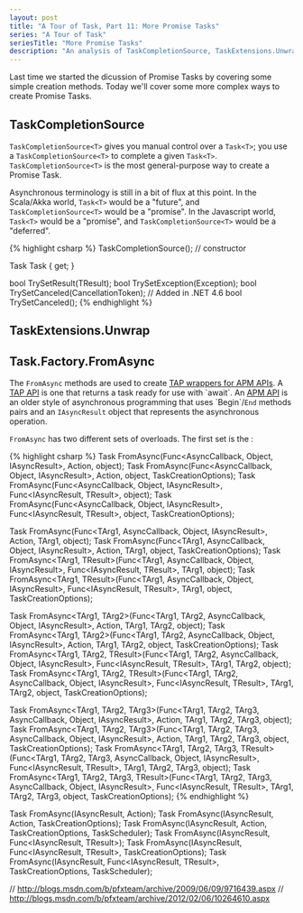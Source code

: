 ```yaml
---
layout: post
title: "A Tour of Task, Part 11: More Promise Tasks"
series: "A Tour of Task"
seriesTitle: "More Promise Tasks"
description: "An analysis of TaskCompletionSource, TaskExtensions.Unwrap, and Task.Factory.FromAsync; and discussion of whether they should be used for asynchronous and/or parallel code."
---
```


Last time we started the dicussion of Promise Tasks by covering some simple creation methods. Today we'll cover some more complex ways to create Promise Tasks.

## TaskCompletionSource

`TaskCompletionSource<T>` gives you manual control over a `Task<T>`; you use a `TaskCompletionSource<T>` to complete a given `Task<T>`. `TaskCompletionSource<T>` is the most general-purpose way to create a Promise Task.

<div class="alert alert-info" markdown="1">
<i class="fa fa-hand-o-right fa-2x pull-left"></i>

Asynchronous terminology is still in a bit of flux at this point. In the Scala/Akka world, `Task<T>` would be a "future", and `TaskCompletionSource<T>` would be a "promise". In the Javascript world, `Task<T>` would be a "promise", and `TaskCompletionSource<T>` would be a "deferred".
</div>

{% highlight csharp %}
TaskCompletionSource(); // constructor

Task<TResult> Task { get; }

bool TrySetResult(TResult);
bool TrySetException(Exception);
bool TrySetCanceled(CancellationToken); // Added in .NET 4.6
bool TrySetCanceled();
{% endhighlight %}



## TaskExtensions.Unwrap

## Task.Factory.FromAsync

The `FromAsync` methods are used to create [TAP wrappers for APM APIs](https://msdn.microsoft.com/en-us/library/hh873178%28v=vs.110%29.aspx#ApmToTap). A [TAP API](https://msdn.microsoft.com/en-us/library/hh873175(v=vs.110).aspx) is one that returns a task ready for use with `await`. An [APM API](https://msdn.microsoft.com/en-us/library/ms228963(v=vs.110).aspx) is an older style of asynchronous programming that uses `Begin`/`End` methods pairs and an `IAsyncResult` object that represents the asynchronous operation.

`FromAsync` has two different sets of overloads. The first set is the :

{% highlight csharp %}
Task FromAsync(Func<AsyncCallback, Object, IAsyncResult>, Action<IAsyncResult>,	object);
Task FromAsync(Func<AsyncCallback, Object, IAsyncResult>, Action<IAsyncResult>, object, TaskCreationOptions);
Task<TResult> FromAsync<TResult>(Func<AsyncCallback, Object, IAsyncResult>, Func<IAsyncResult, TResult>, object);
Task<TResult> FromAsync<TResult>(Func<AsyncCallback, Object, IAsyncResult>, Func<IAsyncResult, TResult>, object, TaskCreationOptions);

Task FromAsync<TArg1>(Func<TArg1, AsyncCallback, Object, IAsyncResult>, Action<IAsyncResult>, TArg1, object);
Task FromAsync<TArg1>(Func<TArg1, AsyncCallback, Object, IAsyncResult>, Action<IAsyncResult>, TArg1, object, TaskCreationOptions);
Task<TResult> FromAsync<TArg1, TResult>(Func<TArg1, AsyncCallback, Object, IAsyncResult>, Func<IAsyncResult, TResult>, TArg1, object);
Task<TResult> FromAsync<TArg1, TResult>(Func<TArg1, AsyncCallback, Object, IAsyncResult>, Func<IAsyncResult, TResult>, TArg1, object, TaskCreationOptions);

Task FromAsync<TArg1, TArg2>(Func<TArg1, TArg2, AsyncCallback, Object, IAsyncResult>, Action<IAsyncResult>, TArg1, TArg2, object);
Task FromAsync<TArg1, TArg2>(Func<TArg1, TArg2, AsyncCallback, Object, IAsyncResult>, Action<IAsyncResult>, TArg1, TArg2, object, TaskCreationOptions);
Task<TResult> FromAsync<TArg1, TArg2, TResult>(Func<TArg1, TArg2, AsyncCallback, Object, IAsyncResult>, Func<IAsyncResult, TResult>, TArg1, TArg2, object);
Task<TResult> FromAsync<TArg1, TArg2, TResult>(Func<TArg1, TArg2, AsyncCallback, Object, IAsyncResult>, Func<IAsyncResult, TResult>, TArg1, TArg2, object, TaskCreationOptions);

Task FromAsync<TArg1, TArg2, TArg3>(Func<TArg1, TArg2, TArg3, AsyncCallback, Object, IAsyncResult>, Action<IAsyncResult>, TArg1, TArg2, TArg3, object);
Task FromAsync<TArg1, TArg2, TArg3>(Func<TArg1, TArg2, TArg3, AsyncCallback, Object, IAsyncResult>, Action<IAsyncResult>, TArg1, TArg2, TArg3, object, TaskCreationOptions);
Task<TResult> FromAsync<TArg1, TArg2, TArg3, TResult>(Func<TArg1, TArg2, TArg3, AsyncCallback, Object, IAsyncResult>, Func<IAsyncResult, TResult>, TArg1, TArg2, TArg3, object);
Task<TResult> FromAsync<TArg1, TArg2, TArg3, TResult>(Func<TArg1, TArg2, TArg3, AsyncCallback, Object, IAsyncResult>, Func<IAsyncResult, TResult>, TArg1, TArg2, TArg3, object, TaskCreationOptions);
{% endhighlight %}

Task FromAsync(IAsyncResult, Action<IAsyncResult>);
Task FromAsync(IAsyncResult, Action<IAsyncResult>, TaskCreationOptions);
Task FromAsync(IAsyncResult, Action<IAsyncResult>, TaskCreationOptions, TaskScheduler);
Task<TResult> FromAsync<TResult>(IAsyncResult, Func<IAsyncResult, TResult>);
Task<TResult> FromAsync<TResult>(IAsyncResult, Func<IAsyncResult, TResult>, TaskCreationOptions);
Task<TResult> FromAsync<TResult>(IAsyncResult, Func<IAsyncResult, TResult>, TaskCreationOptions, TaskScheduler);

// http://blogs.msdn.com/b/pfxteam/archive/2009/06/09/9716439.aspx
// http://blogs.msdn.com/b/pfxteam/archive/2012/02/06/10264610.aspx